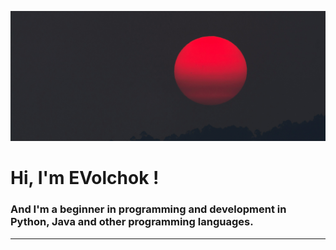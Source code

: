 ![Header](https://github.com/EVolchok-off/EVolchok-off/blob/main/files/banner.jpg)

# Hi, I'm EVolchok !
### And I'm a beginner in programming and development in Python, Java and other programming languages.

---


